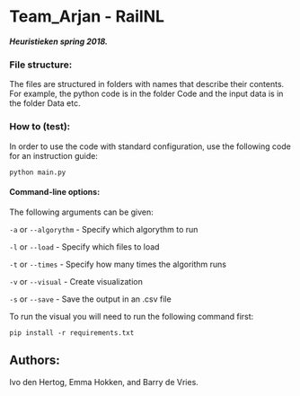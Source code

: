 # Team_Arjan - RailNL

***Heuristieken spring 2018.***

### File structure:

The files are structured in folders with names that describe their contents.
For example, the python code is in the folder Code and the input data is in the folder Data etc.

### How to (test):

In order to use the code with standard configuration, use the following code for an instruction guide:

`python main.py`


#### Command-line options:

The following arguments can be given:

`-a` or `--algorythm` 	- Specify which algorythm to run

`-l` or `--load` 		- Specify which files to load

`-t` or `--times` 		- Specify how many times the algorithm runs

`-v` or `--visual` 		- Create visualization

`-s` or `--save` 		- Save the output in an .csv file

To run the visual you will need to run the following command first:

`pip install -r requirements.txt`
 
## Authors:
Ivo den Hertog, Emma Hokken, and Barry de Vries.
